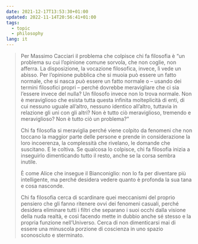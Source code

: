 ```yaml
---
date: 2021-12-17T13:53:30+01:00
updated: 2022-11-14T20:56:41+01:00
tags:
  - topic
  - philosophy
lang: it
---
```

> Per Massimo Cacciari il problema che colpisce chi fa filosofia è <q>un problema su cui l’opinione comune sorvola, che non coglie, non afferra. La disposizione, la vocazione filosofica, invece, lì vede un abisso. Per l’opinione pubblica che si muoia può essere un fatto normale, che si nasca può essere un fatto normale o – usando dei termini filosofici propri – perché dovrebbe meravigliare che ci sia l’essere invece del nulla? Un filosofo invece non lo trova normale. Non è meraviglioso che esista tutta questa infinita molteplicità di enti, di cui nessuno uguale all’altro, nessuno identico all’altro, tuttavia in relazione gli uni con gli altri? Non è tutto ciò meraviglioso, tremendo e meraviglioso? Non è tutto ciò un problema?</q>
>
> Chi fa filosofia si meraviglia perché viene colpito da fenomeni che non toccano la maggior parte delle persone e prende in considerazione la loro incoerenza, la complessità che rivelano, le domande che suscitano. E le coltiva. Se qualcosa lo colpisce, chi fa filosofia inizia a inseguirlo dimenticando tutto il resto, anche se la corsa sembra inutile.
>
> È come Alice che insegue il Bianconiglio: non lo fa per diventare più intelligente, ma perché desidera vedere quanto è profonda la sua tana e cosa nasconde.
>
> Chi fa filosofia cerca di scardinare quei meccanismi del proprio pensiero che gli fanno ritenere ovvi dei fenomeni casuali, perché desidera eliminare tutti i filtri che separano i suoi occhi dalla visione della nuda realtà, e così facendo mette in dubbio anche sé stesso e la propria funzione nell’Universo. Cerca di non dimenticarsi mai di essere una minuscola porzione di coscienza in uno spazio sconosciuto e sterminato.
